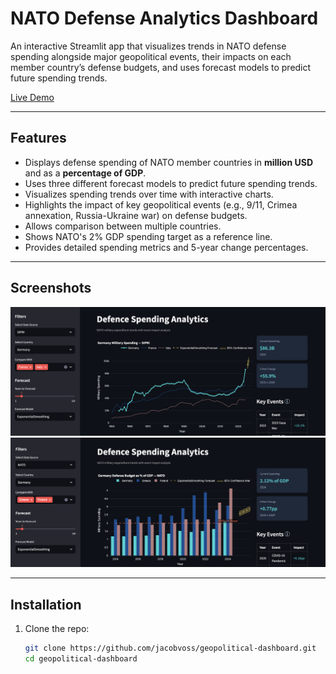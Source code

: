 # NATO Defense Analytics Dashboard

An interactive Streamlit app that visualizes trends in NATO defense spending alongside major geopolitical events, their impacts on each member country’s defense budgets, and uses forecast models to predict future spending trends.

[Live Demo](https://nato-analysis-dashboard.streamlit.app/) 

---

## Features

- Displays defense spending of NATO member countries in **million USD** and as a **percentage of GDP**.
- Uses three different forecast models to predict future spending trends.
- Visualizes spending trends over time with interactive charts.
- Highlights the impact of key geopolitical events (e.g., 9/11, Crimea annexation, Russia-Ukraine war) on defense budgets.
- Allows comparison between multiple countries.
- Shows NATO's 2% GDP spending target as a reference line.
- Provides detailed spending metrics and 5-year change percentages.

---

## Screenshots

![Dashboard Screenshot - Example Comparison of member countries expenditure in million USD](readme_screenshots/source_SIPRI.png) 
![Dashboard Screenshot - Example Comparison of member countries expenditure as a percentage of GDP](readme_screenshots/source_NATO.png) 

---

## Installation

1. Clone the repo:

   ```bash
   git clone https://github.com/jacobvoss/geopolitical-dashboard.git
   cd geopolitical-dashboard
